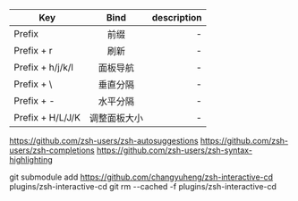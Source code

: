 | Key   |      Bind      |  description |
|----------|:-------------:|------:|
| Prefix        | 前缀     | - |
| Prefix + r    | 刷新     | - |
| Prefix + h/j/k/l| 面板导航| - |
| Prefix + \ | 垂直分隔| - |
| Prefix + - | 水平分隔| - |
| Prefix + H/L/J/K | 调整面板大小 | - |


https://github.com/zsh-users/zsh-autosuggestions
https://github.com/zsh-users/zsh-completions
https://github.com/zsh-users/zsh-syntax-highlighting

git submodule add https://github.com/changyuheng/zsh-interactive-cd plugins/zsh-interactive-cd
git rm --cached -f plugins/zsh-interactive-cd
